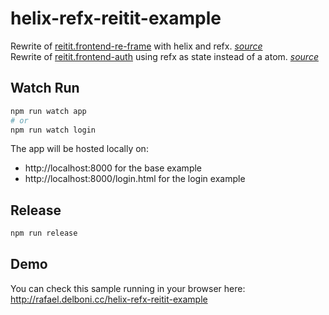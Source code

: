 # helix-refx-reitit-example
Rewrite of [reitit.frontend-re-frame](https://github.com/metosin/reitit/blob/master/examples/frontend-re-frame/src/cljs/frontend_re_frame/core.cljs) with helix and refx. *[source](src/app/core.cljs)*  
Rewrite of [reitit.frontend-auth](https://github.com/metosin/reitit/blob/master/examples/frontend-auth/src/frontend/core.cljs) using refx as state instead of a atom. *[source](src/app/login.cljs)*

## Watch Run
```bash
npm run watch app
# or
npm run watch login
```
The app will be hosted locally on: 
- http://localhost:8000 for the base example
- http://localhost:8000/login.html for the login example

## Release
```bash
npm run release
```

## Demo 
You can check this sample running in your browser here:  
http://rafael.delboni.cc/helix-refx-reitit-example
